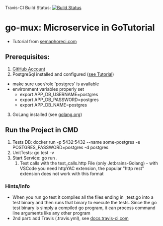 Travis-CI Build Status: [![Build Status](https://app.travis-ci.com/mrckurz/go-mux.svg?branch=master)](https://app.travis-ci.com/github/mrckurz/go-mux)

# go-mux: Microservice in GoTutorial

- Tutorial from [semaphoreci.com](https://semaphoreci.com/community/tutorials/building-and-testing-a-rest-api-in-go-with-gorilla-mux-and-postgresql)

## Prerequisites:
1. [GitHub Account](https://github.com)
2. PostgreSql installed and configured ([see Tutorial](https://www.codementor.io/@engineerapart/getting-started-with-postgresql-on-mac-osx-are8jcopb))
  * make sure user/role 'postgres' is available
  * environment variables properly set
     * export APP\_DB_USERNAME=postgres
	  * export APP\_DB_PASSWORD=postgres
	 * export APP\_DB_NAME=postgres
3. GoLang installed (see [golang.org](https://golang.org))


## Run the Project in CMD
1. Tests DB: docker run -p 5432:5432 --name some-postgres -e POSTGRES_PASSWORD=postgres -d postgres
2. UnitTests: go test -v
3. Start Service: go run .
   1. Test calls with the test_calls.http File (only Jetbrains-Golang) - with VSCode you need httpYAC extension, the popular "http rest" extension does not work with this format


### Hints/Info
- When you run go test it compiles all the files ending in _test.go into a test binary and then runs that binary to execute the tests. Since the go test binary is simply a compiled go program, it can process command line arguments like any other program 
- 2nd part: add Travis (.travis.yml), see [docs.travis-ci.com](https://docs.travis-ci.com/user/tutorial/#to-get-started-with-travis-ci)